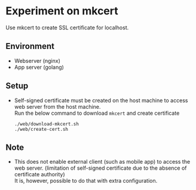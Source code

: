 # Experiment on mkcert
Use mkcert to create SSL certificate for localhost.

## Environment
- Webserver (nginx)
- App server (golang)

## Setup
- Self-signed certificate must be created on the host machine to access web
  server from the host machine.  
  Run the below command to download `mkcert` and create certificate
  ```
  ./web/download-mkcert.sh
  ./web/create-cert.sh
  ```

## Note
- This does not enable external client (such as mobile app) to access the web
  server. (limitation of self-signed certificate due to the absence of
  certificate authority)  
  It is, however, possible to do that with extra configuration.
